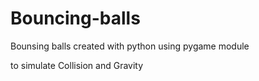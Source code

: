 # Bouncing-balls
Bounsing balls created with python using pygame module

to simulate Collision and Gravity  
